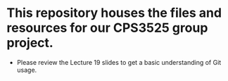 # This repository houses the files and resources for our CPS3525 group project. 
- Please review the Lecture 19  slides to get a basic understanding of Git usage. 
